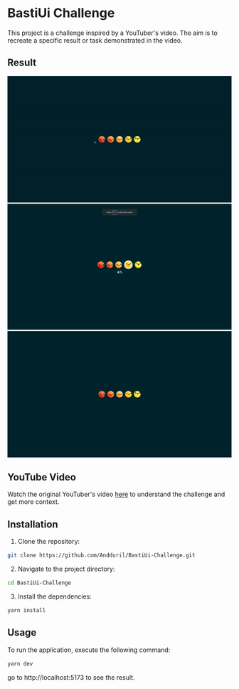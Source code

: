 # BastiUi Challenge

This project is a challenge inspired by a YouTuber's video. The aim is to recreate a specific result or task demonstrated in the video.

## Result

![Gif](public/presentation.gif)
![Screenshot 1](public/screenshot1.png)
![Screenshot 2](public/screenshot2.png)

## YouTube Video

Watch the original YouTuber's video [here](https://youtu.be/NIz7EiyunmY) to understand the challenge and get more context.

## Installation

1. Clone the repository:

```bash
git clone https://github.com/Andduril/BastiUi-Challenge.git
```

2. Navigate to the project directory:

```bash
cd BastiUi-Challenge
```

3. Install the dependencies:

```bash
yarn install
```

## Usage

To run the application, execute the following command:

```bash
yarn dev
```

go to http://localhost:5173 to see the result.